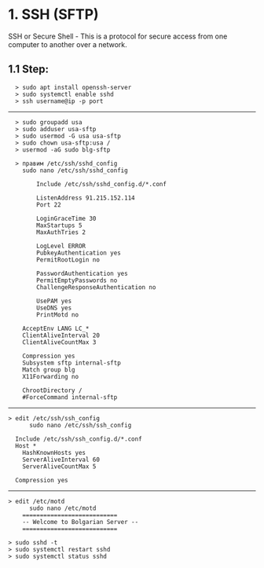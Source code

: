 ## ################################################################
# 1. SSH (SFTP)
SSH or Secure Shell - This is a protocol for secure access from one
computer to another over a network.

 ## 1.1 Step:
      > sudo apt install openssh-server
      > sudo systemctl enable sshd
      > ssh username@ip -p port
   ---------------------------------------
      > sudo groupadd usa
      > sudo adduser usa-sftp
      > sudo usermod -G usa usa-sftp
      > sudo chown usa-sftp:usa /
      > usermod -aG sudo blg-sftp
   
      > правим /etc/ssh/sshd_config
        sudo nano /etc/ssh/sshd_config
	
        	Include /etc/ssh/sshd_config.d/*.conf
	
	      	ListenAddress 91.215.152.114
	      	Port 22
	
	      	LoginGraceTime 30
	      	MaxStartups 5
	      	MaxAuthTries 2

	      	LogLevel ERROR
	      	PubkeyAuthentication yes
	      	PermitRootLogin no

	      	PasswordAuthentication yes
	      	PermitEmptyPasswords no
	      	ChallengeResponseAuthentication no

	      	UsePAM yes
	      	UseDNS yes
	      	PrintMotd no

		AcceptEnv LANG LC_*
		ClientAliveInterval 20
		ClientAliveCountMax 3

		Compression yes
		Subsystem sftp internal-sftp
	 	Match group blg
	 	X11Forwarding no

	 	ChrootDirectory /
	 	#ForceCommand internal-sftp
   ----------------------------------------     

   	> edit /etc/ssh/ssh_config
     	  sudo nano /etc/ssh/ssh_config
	
 	  Include /etc/ssh/ssh_config.d/*.conf
	  Host *
	    HashKnownHosts yes
	    ServerAliveInterval 60
	    ServerAliveCountMax 5

	  Compression yes
   ----------------------------------------

   	> edit /etc/motd
     	  sudo nano /etc/motd
		===========================
		-- Welcome to Bolgarian Server --
		===========================

  	> sudo sshd -t
  	> sudo systemctl restart sshd
 	> sudo systemctl status sshd

